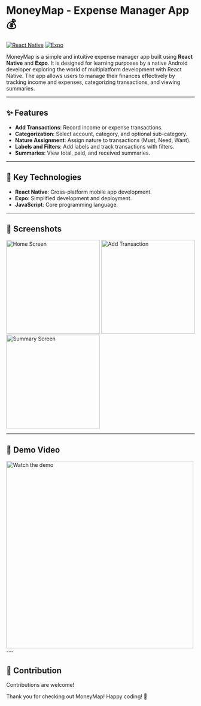 # MoneyMap - Expense Manager App 💰

[![React Native](https://img.shields.io/badge/React%20Native-v0.76.7-blue.svg)](https://reactnative.dev/)
[![Expo](https://img.shields.io/badge/Expo-v52.0.38-green.svg)](https://expo.dev/)

MoneyMap is a simple and intuitive expense manager app built using **React Native** and **Expo**. It is designed for learning purposes by a native Android developer exploring the world of multiplatform development with React Native. The app allows users to manage their finances effectively by tracking income and expenses, categorizing transactions, and viewing summaries.

---

## ✨ Features

- **Add Transactions**: Record income or expense transactions.
- **Categorization**: Select account, category, and optional sub-category.
- **Nature Assignment**: Assign nature to transactions (Must, Need, Want).
- **Labels and Filters**: Add labels and track transactions with filters.
- **Summaries**: View total, paid, and received summaries.

---

## 🚀 Key Technologies

- **React Native**: Cross-platform mobile app development.
- **Expo**: Simplified development and deployment.
- **JavaScript**: Core programming language.

---

## 📸 Screenshots

<p float="left">
  <img src="https://github.com/QasimNawaz/MoneyMap/blob/main/screenshots/home.png" alt="Home Screen" width="250" />
  <img src="https://github.com/QasimNawaz/MoneyMap/blob/main/screenshots/add-expense.png" alt="Add Transaction" width="250" />
  <img src="https://github.com/QasimNawaz/MoneyMap/blob/main/screenshots/summary.png" alt="Summary Screen" width="250" />
</p>

---

## 🎥 Demo Video

<a href="https://youtu.be/qWfdE6P7e-4" target="_blank">
  <img src="https://www.youtube.com/watch?v=qWfdE6P7e-4.0.jpg" alt="Watch the demo" width="500"/>
</a>
---

## 🤝 Contribution

Contributions are welcome!

Thank you for checking out MoneyMap! Happy coding! 🚀
